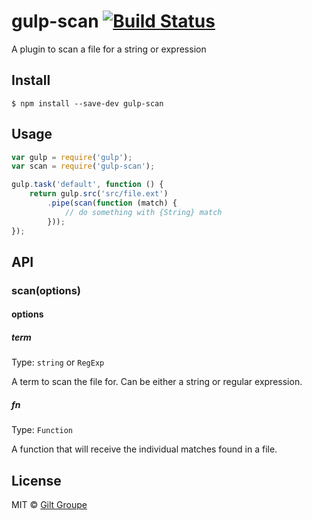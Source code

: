 # gulp-scan [![Build Status](https://travis-ci.org/gilt-tech/gulp-scan.svg?branch=master)](https://travis-ci.org/gilt-tech/gulp-scan)

A plugin to scan a file for a string or expression


## Install

```
$ npm install --save-dev gulp-scan
```


## Usage

```js
var gulp = require('gulp');
var scan = require('gulp-scan');

gulp.task('default', function () {
	return gulp.src('src/file.ext')
		.pipe(scan(function (match) {
			// do something with {String} match
		}));
});
```


## API

### scan(options)

#### options

##### term

Type: `string` or `RegExp`  

A term to scan the file for. Can be either a string or regular expression.

##### fn

Type: `Function`  

A function that will receive the individual matches found in a file.

## License

MIT © [Gilt Groupe](https://github.com/gilt)
